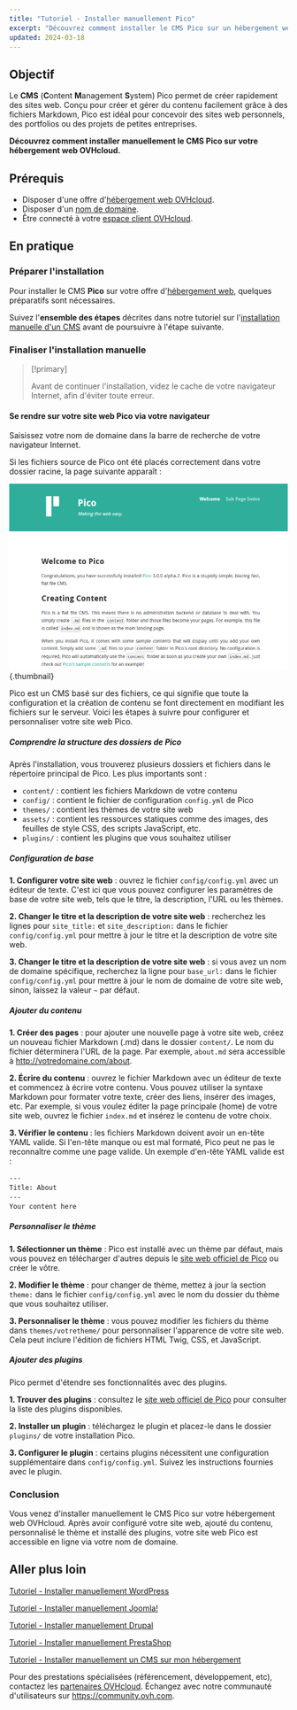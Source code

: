 ```yaml
---
title: "Tutoriel - Installer manuellement Pico"
excerpt: "Découvrez comment installer le CMS Pico sur un hébergement web OVHcloud"
updated: 2024-03-18
---
```


## Objectif

Le **CMS** (**C**ontent **M**anagement **S**ystem) Pico permet de créer rapidement des sites web. Conçu pour créer et gérer du contenu facilement grâce à des fichiers Markdown, Pico est idéal pour concevoir des sites web personnels, des portfolios ou des projets de petites entreprises.

**Découvrez comment installer manuellement le CMS Pico sur votre hébergement web OVHcloud.**

## Prérequis

- Disposer d'une offre d'[hébergement web OVHcloud](https://www.ovhcloud.com/fr/web-hosting/).
- Disposer d'un [nom de domaine](https://www.ovhcloud.com/fr/domains/).
- Être connecté à votre [espace client OVHcloud](https://www.ovh.com/auth/?action=gotomanager&from=https://www.ovh.com/fr/&ovhSubsidiary=fr).

## En pratique

### Préparer l'installation

Pour installer le CMS **Pico** sur votre offre d'[hébergement web](https://www.ovhcloud.com/fr/web-hosting/), quelques préparatifs sont nécessaires.

Suivez l'**ensemble des étapes** décrites dans notre tutoriel sur l'[installation manuelle d'un CMS](/pages/web_cloud/web_hosting/cms_manual_installation) avant de poursuivre à l'étape suivante.

### Finaliser l'installation manuelle

> [!primary]
>
> Avant de continuer l'installation, videz le cache de votre navigateur Internet, afin d'éviter toute erreur.
>

#### Se rendre sur votre site web Pico via votre navigateur

Saisissez votre nom de domaine dans la barre de recherche de votre navigateur Internet.

Si les fichiers source de Pico ont été placés correctement dans votre dossier racine, la page suivante apparaît :

![Pico installation](images/welcome_page.png){.thumbnail}

Pico est un CMS basé sur des fichiers, ce qui signifie que toute la configuration et la création de contenu se font directement en modifiant les fichiers sur le serveur. Voici les étapes à suivre pour configurer et personnaliser votre site web Pico.

##### Comprendre la structure des dossiers de Pico

Après l'installation, vous trouverez plusieurs dossiers et fichiers dans le répertoire principal de Pico. Les plus importants sont :

- `content/` : contient les fichiers Markdown de votre contenu
- `config/` : contient le fichier de configuration `config.yml` de Pico
- `themes/` : contient les thèmes de votre site web
- `assets/` : contient les ressources statiques comme des images, des feuilles de style CSS, des scripts JavaScript, etc.
- `plugins/` : contient les plugins que vous souhaitez utiliser

##### Configuration de base

**1. Configurer votre site web** : ouvrez le fichier `config/config.yml` avec un éditeur de texte. C'est ici que vous pouvez configurer les paramètres de base de votre site web, tels que le titre, la description, l'URL ou les thèmes.

**2. Changer le titre et la description de votre site web** : recherchez les lignes pour `site_title:` et `site_description:` dans le fichier `config/config.yml` pour mettre à jour le titre et la description de votre site web.

**3. Changer le titre et la description de votre site web** : si vous avez un nom de domaine spécifique, recherchez la ligne pour `base_url:` dans le fichier `config/config.yml` pour mettre à jour le nom de domaine de votre site web, sinon, laissez la valeur `~` par défaut.

##### Ajouter du contenu

**1. Créer des pages** : pour ajouter une nouvelle page à votre site web, créez un nouveau fichier Markdown (.md) dans le dossier `content/`. Le nom du fichier déterminera l'URL de la page. Par exemple, `about.md` sera accessible à http://votredomaine.com/about.

**2. Écrire du contenu** : ouvrez le fichier Markdown avec un éditeur de texte et commencez à écrire votre contenu. Vous pouvez utiliser la syntaxe Markdown pour formater votre texte, créer des liens, insérer des images, etc. Par exemple, si vous voulez éditer la page principale (home) de votre site web, ouvrez le fichier `index.md` et insérez le contenu de votre choix.

**3. Vérifier le contenu** : les fichiers Markdown doivent avoir un en-tête YAML valide. Si l'en-tête manque ou est mal formaté, Pico peut ne pas le reconnaître comme une page valide. Un exemple d'en-tête YAML valide est :

```bash
---
Title: About
---
Your content here
```

##### Personnaliser le thème

**1. Sélectionner un thème** : Pico est installé avec un thème par défaut, mais vous pouvez en télécharger d'autres depuis le [site web officiel de Pico](https://picocms.org/themes/) ou créer le vôtre.

**2. Modifier le thème** : pour changer de thème, mettez à jour la section `theme:` dans le fichier `config/config.yml` avec le nom du dossier du thème que vous souhaitez utiliser.

**3. Personnaliser le thème** : vous pouvez modifier les fichiers du thème dans `themes/votretheme/` pour personnaliser l'apparence de votre site web. Cela peut inclure l'édition de fichiers HTML Twig, CSS, et JavaScript.

##### Ajouter des plugins

Pico permet d'étendre ses fonctionnalités avec des plugins.

**1. Trouver des plugins** : consultez le [site web officiel de Pico](https://picocms.org/plugins/) pour consulter la liste des plugins disponibles.

**2. Installer un plugin** : téléchargez le plugin et placez-le dans le dossier `plugins/` de votre installation Pico.

**3. Configurer le plugin** : certains plugins nécessitent une configuration supplémentaire dans `config/config.yml`. Suivez les instructions fournies avec le plugin.

### Conclusion

Vous venez d'installer manuellement le CMS Pico sur votre hébergement web OVHcloud. Après avoir configuré votre site web, ajouté du contenu, personnalisé le thème et installé des plugins, votre site web Pico est accessible en ligne via votre nom de domaine.

## Aller plus loin <a name="go-further"></a>

[Tutoriel - Installer manuellement WordPress](/pages/web_cloud/web_hosting/cms_manual_installation_wordpress)

[Tutoriel - Installer manuellement Joomla!](/pages/web_cloud/web_hosting/cms_manual_installation_joomla)

[Tutoriel - Installer manuellement Drupal](/pages/web_cloud/web_hosting/cms_manual_installation_drupal)

[Tutoriel - Installer manuellement PrestaShop](/pages/web_cloud/web_hosting/cms_manual_installation_prestashop)

[Tutoriel - Installer manuellement un CMS sur mon hébergement](/pages/web_cloud/web_hosting/cms_manual_installation)

Pour des prestations spécialisées (référencement, développement, etc), contactez les [partenaires OVHcloud](https://partner.ovhcloud.com/fr/directory/).
Échangez avec notre communauté d'utilisateurs sur <https://community.ovh.com>.

